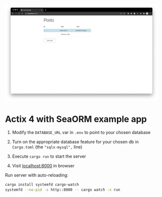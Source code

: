 ![screenshot](Screenshot.png)

# Actix 4 with SeaORM example app

1. Modify the `DATABASE_URL` var in `.env` to point to your chosen database

1. Turn on the appropriate database feature for your chosen db in `Cargo.toml` (the `"sqlx-mysql",` line)

1. Execute `cargo run` to start the server

1. Visit [localhost:8000](http://localhost:8000) in browser

Run server with auto-reloading:

```bash
cargo install systemfd cargo-watch
systemfd --no-pid -s http::8000 -- cargo watch -x run
```
